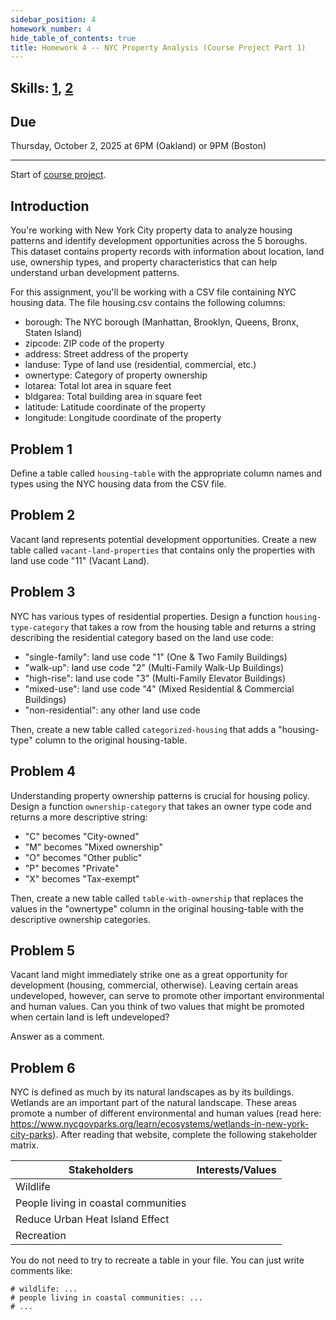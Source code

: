 ```yaml
---
sidebar_position: 4
homework_number: 4
hide_table_of_contents: true
title: Homework 4 -- NYC Property Analysis (Course Project Part 1)
---
```


## Skills: [1](</skills/#(1)>), [2](</skills/#(2)>)

## Due

Thursday, October 2, 2025 at 6PM (Oakland) or 9PM (Boston)

______________________________________________________________________

Start of [course project](/homework/project).

## Introduction

You're working with New York City property data to analyze housing patterns and identify development opportunities across the 5 boroughs. This dataset contains property records with information about location, land use, ownership types, and property characteristics that can help understand urban development patterns.

For this assignment, you'll be working with a CSV file containing NYC housing data. The file housing.csv contains the following columns:

- borough: The NYC borough (Manhattan, Brooklyn, Queens, Bronx, Staten Island)
- zipcode: ZIP code of the property
- address: Street address of the property
- landuse: Type of land use (residential, commercial, etc.)
- ownertype: Category of property ownership
- lotarea: Total lot area in square feet
- bldgarea: Total building area in square feet
- latitude: Latitude coordinate of the property
- longitude: Longitude coordinate of the property

## Problem 1

Define a table called `housing-table` with the appropriate column names and types using the NYC housing data from the CSV file.

## Problem 2

Vacant land represents potential development opportunities. Create a new table called `vacant-land-properties` that contains only the properties with land use code "11" (Vacant Land).

## Problem 3

NYC has various types of residential properties. Design a function `housing-type-category` that takes a row from the housing table and returns a string describing the residential category based on the land use code:

- "single-family": land use code "1" (One & Two Family Buildings)
- "walk-up": land use code "2" (Multi-Family Walk-Up Buildings)
- "high-rise": land use code "3" (Multi-Family Elevator Buildings)
- "mixed-use": land use code "4" (Mixed Residential & Commercial Buildings)
- "non-residential": any other land use code

Then, create a new table called `categorized-housing` that adds a "housing-type" column to the original housing-table.

## Problem 4

Understanding property ownership patterns is crucial for housing policy. Design a function `ownership-category` that takes an owner type code and returns a more descriptive string:

- "C" becomes "City-owned"
- "M" becomes "Mixed ownership"
- "O" becomes "Other public"
- "P" becomes "Private"
- "X" becomes "Tax-exempt"

Then, create a new table called `table-with-ownership` that replaces the values in the "ownertype" column in the original housing-table with the descriptive ownership categories.

## Problem 5

Vacant land might immediately strike one as a great opportunity for development (housing, commercial, otherwise). Leaving certain areas undeveloped, however, can serve to promote other important environmental and human values. Can you think of two values that might be promoted when certain land is left undeveloped? 

Answer as a comment.

## Problem 6

NYC is defined as much by its natural landscapes as by its buildings. Wetlands are an important part of the natural landscape. These areas promote a number of different environmental and human values (read here: https://www.nycgovparks.org/learn/ecosystems/wetlands-in-new-york-city-parks). After reading that website, complete the following stakeholder matrix.

| Stakeholders | Interests/Values |
|--------------|-----------------|
| Wildlife | |
| People living in coastal communities | |
| Reduce Urban Heat Island Effect | |
| Recreation | |

You do not need to try to recreate a table in your file. You can just write comments
like: 

```
# wildlife: ...
# people living in coastal communities: ...
# ...
```
